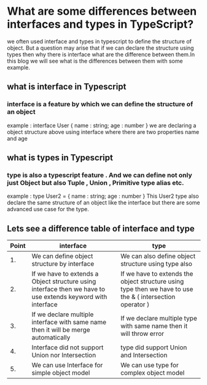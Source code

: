 # What are some differences between interfaces and types in TypeScript?

we often used interface and types in typescript to define the structure of object. But a question may arise that if we can declare the structure using types then why there is interface what are the difference between them.In this blog we will see what is the differences between them with some example.

## what is interface in Typescript
### interface is a feature by which we can define the structure of an object
example : 
interface User {
name : string;
age : number
}
we are declaring a object structure above using interface where there are two properties name and age

## what is types in Typescript
### type is also a typescript feature . And we can define not only just Object but also Tuple , Union , Primitive type alias etc.
example : 
type User2 = {
name : string;
age : number
}
This User2 type also declare the same structure of an object like the interface but there are some advanced use case for the type.

## Lets see a difference table of interface and type
| Point | interface | type |
|-------|-----------|------|
| 1.    |We can define object structure by interface | We can also define object structure using type also |
| 2.    |If we have to extends a Object structure using interface then we have to use extends keyword with interface | If we have to extends the object structure using type then we have to use the & ( intersection operator ) |
|3.|If we declare multiple interface with same name then it will be merge automatically|If we declare multiple type with same name then it will throw error |
|4.|Interface did not support Union nor Intersection|type did support Union and Intersection |
|5.|We can use Interface for simple object model| We can use type for complex object model |
